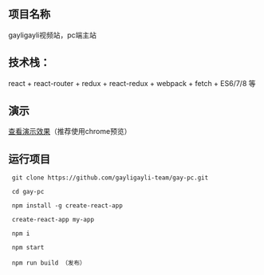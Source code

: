 ## 项目名称
gayligayli视频站，pc端主站


## 技术栈：
  react + react-router + redux + react-redux + webpack + fetch + ES6/7/8 等


## 演示

[查看演示效果](https://www.alice47.com/gayligayli)（推荐使用chrome预览）


## 运行项目

```
 git clone https://github.com/gayligayli-team/gay-pc.git

 cd gay-pc

 npm install -g create-react-app

 create-react-app my-app

 npm i

 npm start

 npm run build （发布）
```
